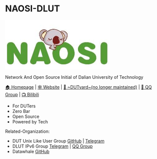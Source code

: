 # NAOSI-DLUT

![logo](https://github.com/NAOSI-DLUT/.github/blob/main/profile/logo.jpg)

Network And Open Source Initial of Dalian University of Technology

[🏠 Homepage](https://github.com/NAOSI-DLUT) | [🕸 Website](https://naosi-dlut.github.io) | [💬 ~DUTyard~(no longer maintained)](https://dutyard.com) | [🐧 QQ Group](https://qm.qq.com/cgi-bin/qm/qr?k=J0hMhKy0VxKmk1AP9-DS7kAB2u6O7GrG&authKey=OHbVsyvjbII2a8TUJACgFdvcvLdm14g91IrlyvC3gjvK6ZEruLUZYzNdHHzLaaRU&noverify=0) | [📺 Bilibili](https://space.bilibili.com/1058346981)

* For DUTers
* Zero Bar
* Open Source
* Powered by Tech

Related-Organization:

* DUT Unix Like User Group [GitHub](https://github.com/DUT-Unix-Like-Group) | [Telegram](https://t.me/+k068VgMwtUowMjdl)
* DLUT IPv6 Group [Telegram](https://t.me/joinchat/phhKpJ9bk584NmU1) | [QQ Group](https://jq.qq.com/?_wv=1027&k=UFubgs5E)
* Datawhale [GitHub](https://github.com/datawhalechina)
